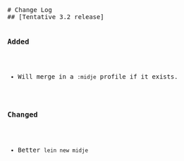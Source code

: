 <html><head></head><body><pre style="word-wrap: break-word; white-space: pre-wrap;"># Change Log
## [Tentative 3.2 release]

### Added
- Will merge in a `:midje` profile if it exists.

### Changed
- Better `lein new midje`
